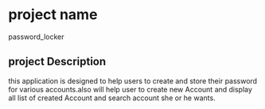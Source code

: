 # project name
password_locker
## project Description
this application is designed to help users to create  and store their password for various accounts.also will help user to create new Account and display all list of created Account  and search account she or he wants.